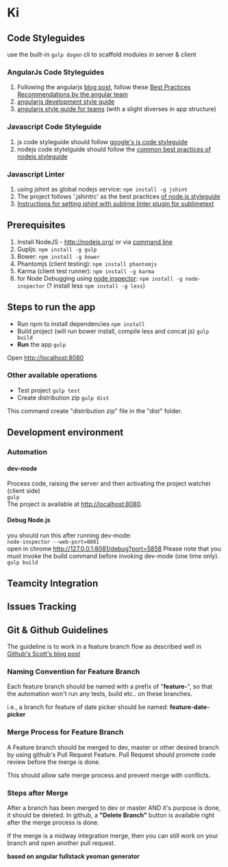 # Ki

## Code Styleguides
use the built-in ```gulp dogen``` cli to scaffold modules in server & client

### AngularJs Code Styleguides
1. Following the angularjs [blog post](http://blog.angularjs.org/2014/02/an-angularjs-style-guide-and-best.html), follow these [Best Practices Recommendations by the angular team](https://docs.google.com/document/d/1XXMvReO8-Awi1EZXAXS4PzDzdNvV6pGcuaF4Q9821Es/pub)
2. [angularjs development style guide](https://github.com/johnpapa/angularjs-styleguide)
3. [angularjs style guide for teams](https://github.com/toddmotto/angularjs-styleguide) (with a slight diverses in app structure)

### Javascript Code Styleguide
1. js code styleguide should follow [google's js code styleguide](http://google-styleguide.googlecode.com/svn/trunk/javascriptguide.xml)
2. nodejs code stytelguide should follow the [common best practices of nodejs styleguide](http://stackoverflow.com/a/5497467)

### Javascript Linter
1. using jshint as global nodejs service: ```npm install -g jshint```
2. The project follows '.jshintrc' as the best practices [of node.js styleguide](https://github.com/felixge/node-style-guide)
3. [Instructions for setting jshint with sublime linter plugin for sublimetext](https://github.com/SublimeLinter/SublimeLinter-jshint)

## Prerequisites
1. Install NodeJS - http://nodejs.org/ or via [command line](https://github.com/joyent/node/wiki/installing-node.js-via-package-manager)
2. Gupljs: ```npm install -g gulp```
3. Bower: ```npm install -g bower```
4. Phantomjs (client testing): ```npm install phantomjs```
5. Karma (client test runner): ```npm install -g karma```
6. for Node Debugging using [node inspector](https://github.com/node-inspector/node-inspector): ```npm install -g node-inspector```
(? install less ```npm install -g less```)

## Steps to run the app
* Run npm to install dependencies
```npm install```
* Build project (will run bower install, compile less and concat js)
``` gulp build ```
* **Run** the app
``` gulp ```

Open <http://localhost:8080>

### Other available operations
* Test project
 ``` gulp test ```
* Create distribution zip
 ``` gulp dist ```

This command create "distribution zip" file in the "dist" folder.

## Development environment
### Automation
#### dev-mode
Process code, raising the server and then activating the project watcher (client side)  
``` gulp ```  
The project is available at <http://localhost:8080>.

#### Debug Node.js
you should run this after running dev-mode:  
```node-inspector --web-port=8081```  
open in chrome <http://127.0.0.1:8081/debug?port=5858>
Please note that you must invoke the build command before invoking dev-mode (one time only).
``` gulp build ```

## Teamcity Integration

## Issues Tracking


## Git & Github Guidelines
The guideline is to work in a feature branch flow as described well in [Github's Scott's blog post](http://scottchacon.com/2011/08/31/github-flow.html)

### Naming Convention for Feature Branch
Each feature branch should be named with a prefix of "**feature-**", so that the automation won't run any tests, build etc.. on these branches.

i.e., a branch for feature of date picker should be named:
**feature-date-picker**

### Merge Process for Feature Branch
A Feature branch should be merged to dev, master or other desired branch by using github's Pull Request Feature. 
Pull Request should promote code review before the merge is done.

This should allow safe merge process and prevent merge with conflicts.

### Steps after Merge
After a branch has been merged to dev or master AND it's purpose is done, it should be deleted. 
In github, a **"Delete Branch"** button is available right after the merge process is done.

If the merge is a midway integration merge, then you can still work on your branch and open another pull request.

__based on angular fullstack yeoman generator__

